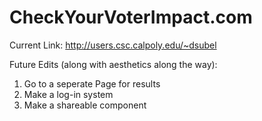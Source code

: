 # CheckYourVoterImpact.com
Current Link: http://users.csc.calpoly.edu/~dsubel

Future Edits (along with aesthetics along the way):
1) Go to a seperate Page for results 
2) Make a log-in system
3) Make a shareable component 
